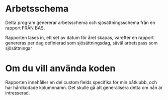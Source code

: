 # Arbetsschema

Detta program genererar arbetsschema och sjösättningsschema från en rapport FRÅN BAS.

Rapporten läses in, ett set av datum för året skapas, varefter en rapport genereras per
dag definierad som sjösättningsdag, såväl arbetspass som sjösättningar


# Om du vill använda koden

Rapporten innehåller en del custom fields specifika för min båtklubb,
och har hårdkodade kolumnnamn. Det skulle gå att generalisera detta om nån är intresserad.
